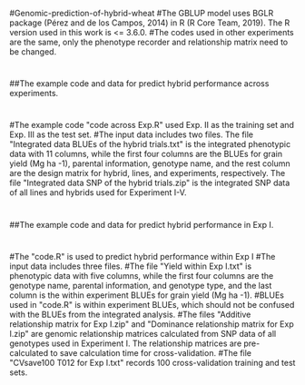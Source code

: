 #Genomic-prediction-of-hybrid-wheat
#The GBLUP model uses BGLR package (Pérez and de los Campos, 2014) in R (R Core Team, 2019). The R version used in this work is <= 3.6.0.
#The codes used in other experiments are the same, only the phenotype recorder and relationship matrix need to be changed.

#
##The example code and data for predict hybrid performance across experiments.
#
#The example code "code across Exp.R" used Exp. II as the training set and Exp. III as the test set. 
#The input data includes two files. The file "Integrated data BLUEs of the hybrid trials.txt" is the integrated phenotypic data with 11 columns, while the first four columns are the BLUEs for grain yield (Mg ha -1), parental information, genotype name, and the rest column are the design matrix for hybrid, lines, and experiments, respectively. The file "Integrated data SNP of the hybrid trials.zip" is the integrated SNP data of all lines and hybrids used for Experiment I-V.

#
##The example code and data for predict hybrid performance in Exp I. 
#
#The "code.R" is used to predict hybrid performance within Exp I
#The input data includes three files. 
#The file "Yield within Exp I.txt" is phenotypic data with five columns, while the first four columns are the genotype name, parental information, and genotype type, and the last column is the within experiment BLUEs for grain yield (Mg ha -1). 
#BLUEs used in "code.R" is within experiment BLUEs, which should not be confused with the BLUEs from the integrated analysis.
#The files "Additive relationship matrix for Exp I.zip" and "Dominance relationship matrix for Exp I.zip" are genomic relationship matrices calculated from SNP data of all genotypes used in Experiment I. 
The relationship matrices are pre-calculated to save calculation time for cross-validation.
#The file "CVsave100 T012 for Exp I.txt" records 100 cross-validation training and test sets.
